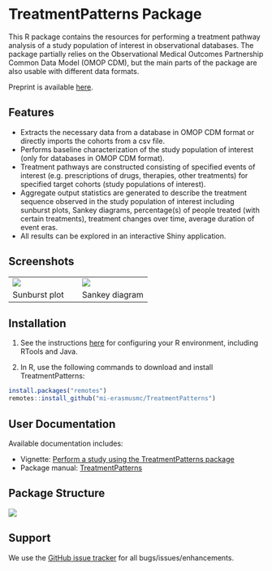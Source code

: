 # TreatmentPatterns Package

This R package contains the resources for performing a treatment pathway analysis of a study population of interest in observational databases. The package partially relies on the Observational Medical Outcomes Partnership Common Data Model (OMOP CDM), but the main parts of the package are also usable with different data formats.

Preprint is available [here](https://doi.org/10.1101/2022.01.24.22269588).

## Features

- Extracts the necessary data from a database in OMOP CDM format or directly imports the cohorts from a csv file.
- Performs baseline characterization of the study population of interest (only for databases in OMOP CDM format).
- Treatment pathways are constructed consisting of specified events of interest (e.g. prescriptions of drugs, therapies, other treatments) for specified target cohorts (study populations of interest).
- Aggregate output statistics are generated to describe the treatment sequence observed in the study population of interest including sunburst plots, Sankey diagrams, percentage(s) of people treated (with certain treatments), treatment changes over time, average duration of event eras. 
- All results can be explored in an interactive Shiny application.


## Screenshots

<table>
<tr valign="bottom">
<td width = 50%>

<img src="https://github.com/mi-erasmusmc/TreatmentPatterns/blob/master/docs/sunburstplot.png"/>

</td>
<td width = 50%>
  
<img src="https://github.com/mi-erasmusmc/TreatmentPatterns/blob/master/docs/sankeydiagram.png"/>

</td>
</tr><tr>
<td>Sunburst plot</td><td>Sankey diagram</td>
</tr>
</table>


## Installation

1. See the instructions [here](https://ohdsi.github.io/Hades/rSetup.html) for configuring your R environment, including RTools and Java.

2. In R, use the following commands to download and install TreatmentPatterns:

  ```r
  install.packages("remotes")
  remotes::install_github("mi-erasmusmc/TreatmentPatterns")
  ```

## User Documentation
Available documentation includes:
- Vignette: [Perform a study using the TreatmentPatterns package](https://github.com/mi-erasmusmc/TreatmentPatterns/blob/master/docs/TreatmentPatternsStudy.pdf)
- Package manual: [TreatmentPatterns](https://github.com/mi-erasmusmc/TreatmentPatterns/blob/master/docs/TreatmentPatterns_1.0.0.pdf)

## Package Structure
<img src="https://github.com/mi-erasmusmc/TreatmentPatterns/blob/master/docs/package.png"/>


## Support
We use the <a href="https://github.com/mi-erasmusmc/TreatmentPatterns/issues">GitHub issue tracker</a> for all bugs/issues/enhancements.

